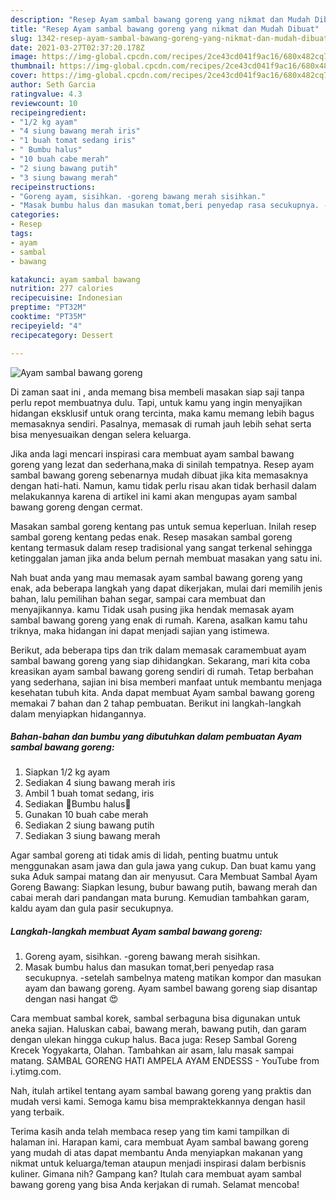 ```yaml
---
description: "Resep Ayam sambal bawang goreng yang nikmat dan Mudah Dibuat"
title: "Resep Ayam sambal bawang goreng yang nikmat dan Mudah Dibuat"
slug: 1342-resep-ayam-sambal-bawang-goreng-yang-nikmat-dan-mudah-dibuat
date: 2021-03-27T02:37:20.178Z
image: https://img-global.cpcdn.com/recipes/2ce43cd041f9ac16/680x482cq70/ayam-sambal-bawang-goreng-foto-resep-utama.jpg
thumbnail: https://img-global.cpcdn.com/recipes/2ce43cd041f9ac16/680x482cq70/ayam-sambal-bawang-goreng-foto-resep-utama.jpg
cover: https://img-global.cpcdn.com/recipes/2ce43cd041f9ac16/680x482cq70/ayam-sambal-bawang-goreng-foto-resep-utama.jpg
author: Seth Garcia
ratingvalue: 4.3
reviewcount: 10
recipeingredient:
- "1/2 kg ayam"
- "4 siung bawang merah iris"
- "1 buah tomat sedang iris"
- " Bumbu halus"
- "10 buah cabe merah"
- "2 siung bawang putih"
- "3 siung bawang merah"
recipeinstructions:
- "Goreng ayam, sisihkan. -goreng bawang merah sisihkan."
- "Masak bumbu halus dan masukan tomat,beri penyedap rasa secukupnya. -setelah sambelnya mateng matikan kompor dan masukan ayam dan bawang goreng. Ayam sambel bawang goreng siap disantap dengan nasi hangat 😍"
categories:
- Resep
tags:
- ayam
- sambal
- bawang

katakunci: ayam sambal bawang 
nutrition: 277 calories
recipecuisine: Indonesian
preptime: "PT32M"
cooktime: "PT35M"
recipeyield: "4"
recipecategory: Dessert

---
```



![Ayam sambal bawang goreng](https://img-global.cpcdn.com/recipes/2ce43cd041f9ac16/680x482cq70/ayam-sambal-bawang-goreng-foto-resep-utama.jpg)

Di zaman  saat ini , anda memang bisa membeli masakan siap saji tanpa perlu repot membuatnya dulu. Tapi, untuk kamu yang ingin menyajikan hidangan eksklusif untuk orang tercinta, maka kamu memang lebih bagus memasaknya sendiri. Pasalnya, memasak di rumah jauh lebih sehat serta bisa menyesuaikan dengan selera keluarga.

Jika anda lagi mencari inspirasi cara membuat ayam sambal bawang goreng yang lezat dan sederhana,maka di sinilah tempatnya. Resep ayam sambal bawang goreng  sebenarnya mudah dibuat jika kita memasaknya dengan hati-hati. Namun, kamu tidak perlu risau akan tidak berhasil dalam melakukannya 
karena di artikel ini kami akan mengupas ayam sambal bawang goreng dengan cermat.  

Masakan sambal goreng kentang pas untuk semua keperluan. Inilah resep sambal goreng kentang pedas enak. Resep masakan sambal goreng kentang termasuk dalam resep tradisional yang sangat terkenal sehingga ketinggalan jaman jika anda belum pernah membuat masakan yang satu ini.

Nah buat anda yang mau memasak ayam sambal bawang goreng yang enak, ada beberapa langkah yang dapat dikerjakan, mulai dari memilih jenis bahan, lalu pemilihan bahan segar, sampai cara membuat dan menyajikannya. kamu Tidak usah pusing jika hendak memasak ayam sambal bawang goreng yang enak di rumah. Karena, asalkan kamu  tahu triknya, maka hidangan ini dapat menjadi sajian yang istimewa.

Berikut, ada beberapa tips dan trik dalam memasak caramembuat ayam sambal bawang goreng yang siap dihidangkan. Sekarang, mari kita coba kreasikan ayam sambal bawang goreng sendiri di rumah. Tetap berbahan yang sederhana, sajian ini bisa memberi manfaat untuk membantu menjaga kesehatan tubuh kita. Anda dapat membuat Ayam sambal bawang goreng memakai 7 bahan dan 2 tahap pembuatan. Berikut ini langkah-langkah dalam menyiapkan hidangannya.

<!--inarticleads1-->

##### Bahan-bahan dan bumbu yang dibutuhkan dalam pembuatan Ayam sambal bawang goreng:

1. Siapkan 1/2 kg ayam
1. Sediakan 4 siung bawang merah iris
1. Ambil 1 buah tomat sedang, iris
1. Sediakan  🌸Bumbu halus🌸
1. Gunakan 10 buah cabe merah
1. Sediakan 2 siung bawang putih
1. Sediakan 3 siung bawang merah


Agar sambal goreng ati tidak amis di lidah, penting buatmu untuk menggunakan asam jawa dan gula jawa yang cukup. Dan buat kamu yang suka Aduk sampai matang dan air menyusut. Cara Membuat Sambal Ayam Goreng Bawang: Siapkan lesung, bubur bawang putih, bawang merah dan cabai merah dari pandangan mata burung. Kemudian tambahkan garam, kaldu ayam dan gula pasir secukupnya. 

<!--inarticleads2-->

##### Langkah-langkah membuat Ayam sambal bawang goreng:

1. Goreng ayam, sisihkan. -goreng bawang merah sisihkan.
1. Masak bumbu halus dan masukan tomat,beri penyedap rasa secukupnya. -setelah sambelnya mateng matikan kompor dan masukan ayam dan bawang goreng. Ayam sambel bawang goreng siap disantap dengan nasi hangat 😍


Cara membuat sambal korek, sambal serbaguna bisa digunakan untuk aneka sajian. Haluskan cabai, bawang merah, bawang putih, dan garam dengan ulekan hingga cukup halus. Baca juga: Resep Sambal Goreng Krecek Yogyakarta, Olahan. Tambahkan air asam, lalu masak sampai matang. SAMBAL GORENG HATI AMPELA AYAM ENDESSS - YouTube from i.ytimg.com. 

Nah, itulah artikel tentang  ayam sambal bawang goreng  yang praktis dan mudah versi kami. Semoga kamu bisa mempraktekkannya dengan hasil yang terbaik. 

Terima kasih anda telah membaca resep yang tim kami tampilkan di halaman ini. Harapan kami, cara membuat  Ayam sambal bawang goreng yang mudah di atas dapat membantu Anda menyiapkan makanan yang nikmat untuk keluarga/teman ataupun menjadi inspirasi dalam berbisnis kuliner. Gimana nih? Gampang kan? Itulah cara membuat ayam sambal bawang goreng yang bisa Anda kerjakan di rumah. Selamat mencoba!


